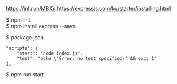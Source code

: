 https://inf.run/MBXn
https://expressjs.com/ko/starter/installing.html

$ npm init  
$ npm install express --save  

$ package.json  
```
"scripts": {
    "start": "node index.js",
    "test": "echo \"Error: no test specified\" && exit 1"
},
```
$ npm run start  